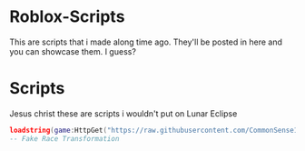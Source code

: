 # Roblox-Scripts
This are scripts that i made along time ago. They'll be posted in here and you can showcase them. I guess?
# Scripts
Jesus christ these are scripts i wouldn't put on Lunar Eclipse
```lua
loadstring(game:HttpGet("https://raw.githubusercontent.com/CommonSense12/Roblox-Scripts/main/Scripts/Blox%20Fruits%20Fake%20Transformation.lua"))()
-- Fake Race Transformation
```
